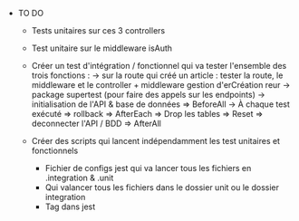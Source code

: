 - TO DO 

    - Tests unitaires sur ces 3 controllers 

    - Test unitaire sur le middleware isAuth

    - Créer un test d'intégration / fonctionnel qui va tester l'ensemble des trois fonctions : 
        -> sur la route qui créé un article : tester la route, le middleware et le controller + middleware gestion d'erCréation reur
        -> package supertest (pour faire des appels sur les endpoints)
        -> initialisation de l'API & base de données
            => BeforeAll
        -> À chaque test exécuté => rollback 
            => AfterEach
            => Drop les tables
            => Reset
        => deconnecter l'API / BDD 
            => AfterAll

    - Créer des scripts qui lancent indépendamment les test unitaires et fonctionnels
        - Fichier de configs jest qui va lancer tous les fichiers en .integration & .unit
        - Qui valancer tous les fichiers dans le dossier unit ou le dossier integration
        - Tag dans jest